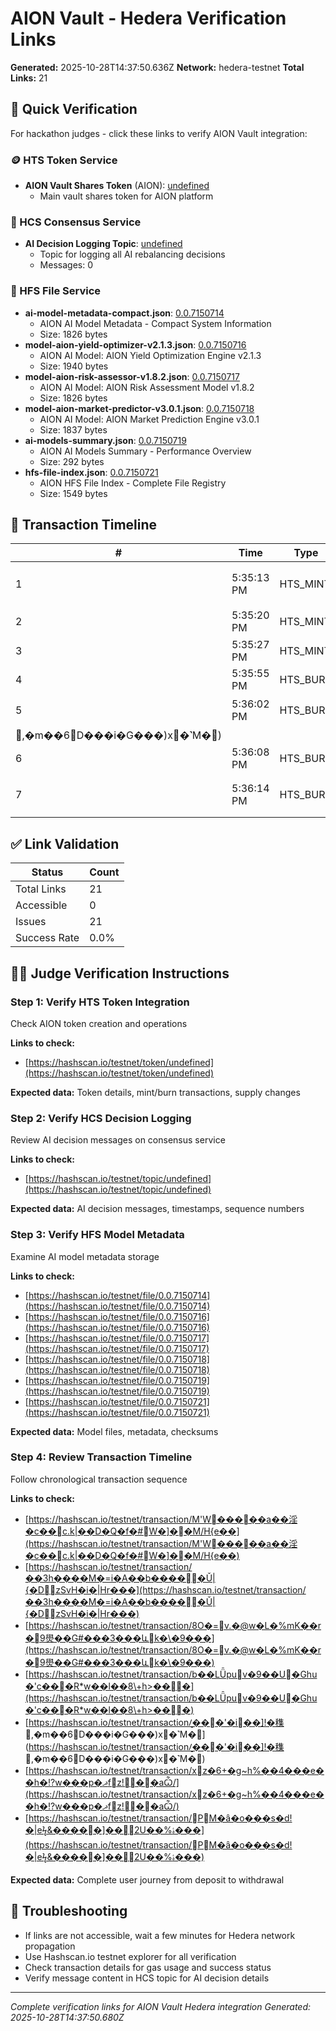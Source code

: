 # AION Vault - Hedera Verification Links

**Generated:** 2025-10-28T14:37:50.636Z
**Network:** hedera-testnet
**Total Links:** 21

## 🎯 Quick Verification

For hackathon judges - click these links to verify AION Vault integration:

### 🪙 HTS Token Service
- **AION Vault Shares Token** (AION): [undefined](https://hashscan.io/testnet/token/undefined)
  - Main vault shares token for AION platform

### 💬 HCS Consensus Service
- **AI Decision Logging Topic**: [undefined](https://hashscan.io/testnet/topic/undefined)
  - Topic for logging all AI rebalancing decisions
  - Messages: 0

### 📁 HFS File Service
- **ai-model-metadata-compact.json**: [0.0.7150714](https://hashscan.io/testnet/file/0.0.7150714)
  - AION AI Model Metadata - Compact System Information
  - Size: 1826 bytes
- **model-aion-yield-optimizer-v2.1.3.json**: [0.0.7150716](https://hashscan.io/testnet/file/0.0.7150716)
  - AION AI Model: AION Yield Optimization Engine v2.1.3
  - Size: 1940 bytes
- **model-aion-risk-assessor-v1.8.2.json**: [0.0.7150717](https://hashscan.io/testnet/file/0.0.7150717)
  - AION AI Model: AION Risk Assessment Model v1.8.2
  - Size: 1826 bytes
- **model-aion-market-predictor-v3.0.1.json**: [0.0.7150718](https://hashscan.io/testnet/file/0.0.7150718)
  - AION AI Model: AION Market Prediction Engine v3.0.1
  - Size: 1837 bytes
- **ai-models-summary.json**: [0.0.7150719](https://hashscan.io/testnet/file/0.0.7150719)
  - AION AI Models Summary - Performance Overview
  - Size: 292 bytes
- **hfs-file-index.json**: [0.0.7150721](https://hashscan.io/testnet/file/0.0.7150721)
  - AION HFS File Index - Complete File Registry
  - Size: 1549 bytes

## 📅 Transaction Timeline

| # | Time | Type | Description | Link |
|---|------|------|-------------|------|
| 1 | 5:35:13 PM | HTS_MINT | Token mint for user1 | [View](https://hashscan.io/testnet/transaction/M'W�����a��淫�c��c.k|��D�Q�f�#W�]��M/H{e��) |
| 2 | 5:35:20 PM | HTS_MINT | Token mint for user2 | [View](https://hashscan.io/testnet/transaction/��3h����M� =i�A��b�����Ǔ|{�DzSvH�i�|Hr���) |
| 3 | 5:35:27 PM | HTS_MINT | Token mint for aiAgent | [View](https://hashscan.io/testnet/transaction/8O�=v.�@w�L�%mK��r� 9燢��G#���3���ևk�\�9���) |
| 4 | 5:35:55 PM | HTS_BURN | Token burn for user1 | [View](https://hashscan.io/testnet/transaction/b��LǕpuv�9��U�Ghu�'c���R*w��l��8\+h>���) |
| 5 | 5:36:02 PM | HTS_BURN | Token burn for user2 | [View](https://hashscan.io/testnet/transaction/̮���'�i��]!�穕,�m��6΋D���i�G���)x�˺M�) |
| 6 | 5:36:08 PM | HTS_BURN | Token burn for aiAgent | [View](https://hashscan.io/testnet/transaction/xz�6+� g~ h%��4���e��h�ǃ?w���p�ޛfz!��aѼ/) |
| 7 | 5:36:14 PM | HTS_BURN | Token burn for treasury | [View](https://hashscan.io/testnet/transaction/PM�ȃ�o���s�d!�|eϟ&�����]��2U��%ۂ���) |

## ✅ Link Validation

| Status | Count |
|--------|-------|
| Total Links | 21 |
| Accessible | 0 |
| Issues | 21 |
| Success Rate | 0.0% |

## 👨‍⚖️ Judge Verification Instructions

### Step 1: Verify HTS Token Integration
Check AION token creation and operations

**Links to check:**
- [https://hashscan.io/testnet/token/undefined](https://hashscan.io/testnet/token/undefined)

**Expected data:** Token details, mint/burn transactions, supply changes

### Step 2: Verify HCS Decision Logging
Review AI decision messages on consensus service

**Links to check:**
- [https://hashscan.io/testnet/topic/undefined](https://hashscan.io/testnet/topic/undefined)

**Expected data:** AI decision messages, timestamps, sequence numbers

### Step 3: Verify HFS Model Metadata
Examine AI model metadata storage

**Links to check:**
- [https://hashscan.io/testnet/file/0.0.7150714](https://hashscan.io/testnet/file/0.0.7150714)
- [https://hashscan.io/testnet/file/0.0.7150716](https://hashscan.io/testnet/file/0.0.7150716)
- [https://hashscan.io/testnet/file/0.0.7150717](https://hashscan.io/testnet/file/0.0.7150717)
- [https://hashscan.io/testnet/file/0.0.7150718](https://hashscan.io/testnet/file/0.0.7150718)
- [https://hashscan.io/testnet/file/0.0.7150719](https://hashscan.io/testnet/file/0.0.7150719)
- [https://hashscan.io/testnet/file/0.0.7150721](https://hashscan.io/testnet/file/0.0.7150721)

**Expected data:** Model files, metadata, checksums

### Step 4: Review Transaction Timeline
Follow chronological transaction sequence

**Links to check:**
- [https://hashscan.io/testnet/transaction/M'W�����a��淫�c��c.k|��D�Q�f�#W�]��M/H{e��](https://hashscan.io/testnet/transaction/M'W�����a��淫�c��c.k|��D�Q�f�#W�]��M/H{e��)
- [https://hashscan.io/testnet/transaction/��3h����M� =i�A��b�����Ǔ|{�DzSvH�i�|Hr���](https://hashscan.io/testnet/transaction/��3h����M� =i�A��b�����Ǔ|{�DzSvH�i�|Hr���)
- [https://hashscan.io/testnet/transaction/8O�=v.�@w�L�%mK��r� 9燢��G#���3���ևk�\�9���](https://hashscan.io/testnet/transaction/8O�=v.�@w�L�%mK��r� 9燢��G#���3���ևk�\�9���)
- [https://hashscan.io/testnet/transaction/b��LǕpuv�9��U�Ghu�'c���R*w��l��8\+h>���](https://hashscan.io/testnet/transaction/b��LǕpuv�9��U�Ghu�'c���R*w��l��8\+h>���)
- [https://hashscan.io/testnet/transaction/̮���'�i��]!�穕,�m��6΋D���i�G���)x�˺M�](https://hashscan.io/testnet/transaction/̮���'�i��]!�穕,�m��6΋D���i�G���)x�˺M�)
- [https://hashscan.io/testnet/transaction/xz�6+� g~ h%��4���e��h�ǃ?w���p�ޛfz!��aѼ/](https://hashscan.io/testnet/transaction/xz�6+� g~ h%��4���e��h�ǃ?w���p�ޛfz!��aѼ/)
- [https://hashscan.io/testnet/transaction/PM�ȃ�o���s�d!�|eϟ&�����]��2U��%ۂ���](https://hashscan.io/testnet/transaction/PM�ȃ�o���s�d!�|eϟ&�����]��2U��%ۂ���)

**Expected data:** Complete user journey from deposit to withdrawal

## 🔧 Troubleshooting

- If links are not accessible, wait a few minutes for Hedera network propagation
- Use Hashscan.io testnet explorer for all verification
- Check transaction details for gas usage and success status
- Verify message content in HCS topic for AI decision details

---

*Complete verification links for AION Vault Hedera integration*
*Generated: 2025-10-28T14:37:50.680Z*
